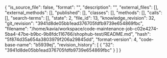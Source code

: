 {
  "is_source_file": false,
  "format": "",
  "description": "",
  "external_files": [],
  "external_methods": [],
  "published": [],
  "classes": [],
  "methods": [],
  "calls": [],
  "search-terms": [],
  "state": 2,
  "file_id": 13,
  "knowledge_revision": 32,
  "git_revision": "3941d8de05bb1ead376705fdfb9739e654869fbc",
  "filename": "/home/kavia/workspace/code-maintenance-job-c02e4274-5ba4-47be-b9bc-9b8fdc116766/shophub-test/README.md",
  "hash": "5f874d35a654a3803979f206a29845dd",
  "format-version": 4,
  "code-base-name": "b5939ej",
  "revision_history": [
    {
      "32": "3941d8de05bb1ead376705fdfb9739e654869fbc"
    }
  ]
}